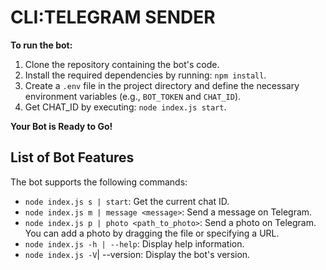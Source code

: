 # CLI:TELEGRAM SENDER

**To run the bot:**

1. Clone the repository containing the bot's code.
2. Install the required dependencies by running: `npm install`.
3. Create a `.env` file in the project directory and define the necessary environment variables (e.g., `BOT_TOKEN` and `CHAT_ID`).
4. Get CHAT_ID by executing: `node index.js start`.

**Your Bot is Ready to Go!**

## List of Bot Features

The bot supports the following commands:

- `node index.js s | start`: Get the current chat ID.
- `node index.js m | message <message>`: Send a message on Telegram.
- `node index.js p | photo <path_to_photo>`: Send a photo on Telegram. You can add a photo by dragging the file or specifying a URL.
- `node index.js -h | --help`: Display help information.
- `node index.js -V`| --version: Display the bot's version.
